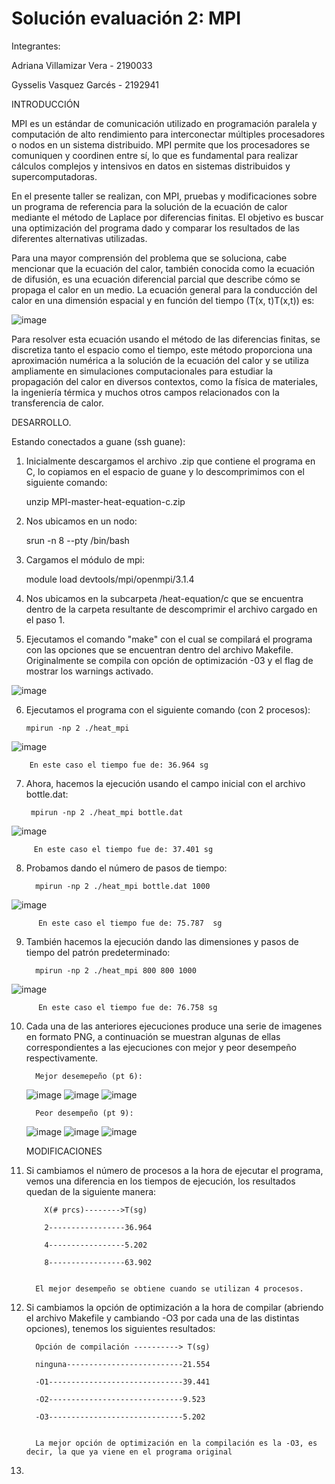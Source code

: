 # Solución evaluación 2: MPI

Integrantes:

Adriana Villamizar Vera - 2190033

Gysselis Vasquez Garcés - 2192941

INTRODUCCIÓN


MPI es un estándar de comunicación utilizado en programación paralela y computación de alto rendimiento para interconectar múltiples procesadores o nodos en un sistema distribuido. MPI permite que los procesadores se comuniquen y coordinen entre sí, lo que es fundamental para realizar cálculos complejos y intensivos en datos en sistemas distribuidos y supercomputadoras.


En el presente taller se realizan, con MPI, pruebas y modificaciones sobre un programa de referencia para la solución de la ecuación de calor mediante el método de Laplace por diferencias finitas. El objetivo es buscar una optimización del programa dado y comparar los resultados de las diferentes alternativas utilizadas.


Para una mayor comprensión del problema que se soluciona, cabe mencionar que la ecuación del calor, también conocida como la ecuación de difusión, es una ecuación diferencial parcial que describe cómo se propaga el calor en un medio. La ecuación general para la conducción del calor en una dimensión espacial y en función del tiempo (T(x, t)T(x,t)) es:

![image](https://github.com/Avillamizarv/IntroPP2190033/assets/108444542/4a0a5e8f-d0c2-4b43-b28b-82ebed1547d3)

Para resolver esta ecuación usando el método de las diferencias finitas, se discretiza tanto el espacio como el tiempo, este método proporciona una aproximación numérica a la solución de la ecuación del calor y se utiliza ampliamente en simulaciones computacionales para estudiar la propagación del calor en diversos contextos, como la física de materiales, la ingeniería térmica y muchos otros campos relacionados con la transferencia de calor.


DESARROLLO.

Estando conectados a guane (ssh guane):


1. Inicialmente descargamos el archivo .zip que contiene el programa en C, lo copiamos en el espacio de guane y lo descomprimimos con el siguiente comando:

      unzip  MPI-master-heat-equation-c.zip
   
2.  Nos ubicamos en un nodo:

      srun -n 8 --pty /bin/bash
   
3. Cargamos el módulo de mpi:

     module load devtools/mpi/openmpi/3.1.4
   
4.  Nos ubicamos en la subcarpeta /heat-equation/c que se encuentra dentro de la carpeta resultante de descomprimir el archivo cargado en el paso 1.
  
5.  Ejecutamos el comando "make" con el cual se compilará el programa con las opciones que se encuentran dentro del archivo Makefile. Originalmente se compila con opción de optimización -03 y el flag de mostrar los warnings activado.

   ![image](https://github.com/Avillamizarv/IntroPP2190033/assets/108444542/66f545c3-69cc-4b95-87d7-83b96f8b11ed)

   
6.  Ejecutamos el programa con el siguiente comando (con 2 procesos):

        mpirun -np 2 ./heat_mpi
      
   ![image](https://github.com/Avillamizarv/IntroPP2190033/assets/108444542/a51b0db4-8f1a-4b88-a467-bf8271c186a1)
      
        En este caso el tiempo fue de: 36.964 sg
  
7.  Ahora, hacemos la ejecución usando el campo inicial con el archivo  bottle.dat:

         mpirun -np 2 ./heat_mpi bottle.dat
      
   ![image](https://github.com/Avillamizarv/IntroPP2190033/assets/108444542/7aa1a7f5-fc28-4266-944b-498b13830810)
      
         En este caso el tiempo fue de: 37.401 sg
 
8.  Probamos dando el número de pasos de tiempo:

          mpirun -np 2 ./heat_mpi bottle.dat 1000
      
   ![image](https://github.com/Avillamizarv/IntroPP2190033/assets/108444542/83eb4fb1-a8a5-42a8-baae-2b6fe7555f0a)
      
      
          En este caso el tiempo fue de: 75.787  sg
  
9.  También hacemos la ejecución dando las dimensiones y pasos de tiempo del patrón predeterminado:

          mpirun -np 2 ./heat_mpi 800 800 1000
          
   ![image](https://github.com/Avillamizarv/IntroPP2190033/assets/108444542/098b58bc-a20e-4b25-baa3-806b0f5a8056)
      
          En este caso el tiempo fue de: 76.758 sg
    
10. Cada una de las anteriores ejecuciones produce una serie de imagenes en formato PNG, a continuación se muestran algunas de ellas correspondientes a las ejecuciones con mejor y peor desempeño respectivamente.

          Mejor desemepeño (pt 6):
          
    ![image](https://github.com/Avillamizarv/IntroPP2190033/assets/108444542/d706faa8-99b1-4ef9-8035-b520bcaa863e)
    ![image](https://github.com/Avillamizarv/IntroPP2190033/assets/108444542/690b86ff-2b65-4e50-8e5d-4e93ccf9247a)
    ![image](https://github.com/Avillamizarv/IntroPP2190033/assets/108444542/bfaf56e6-8d9b-42b8-9193-cf097db63583)
      
      
          Peor desempeño (pt 9):
      
    ![image](https://github.com/Avillamizarv/IntroPP2190033/assets/108444542/efacadfe-20a6-4589-8672-46ccb2a2f0f8)
    ![image](https://github.com/Avillamizarv/IntroPP2190033/assets/108444542/6e91114d-3ad2-4e9e-8ba1-693bb1933a0f)
    ![image](https://github.com/Avillamizarv/IntroPP2190033/assets/108444542/f636bdad-618f-4738-8444-83bfbb9107b7)
          

    MODIFICACIONES
    
11. Si cambiamos el número de procesos a la hora de ejecutar el programa, vemos una diferencia en los tiempos de ejecución, los resultados quedan de la siguiente manera:

            X(# prcs)-------->T(sg)
      
            2-----------------36.964
          
            4-----------------5.202
          
            8-----------------63.902
    

          El mejor desempeño se obtiene cuando se utilizan 4 procesos.
    
13. Si cambiamos la opción de optimización a la hora de compilar (abriendo el archivo Makefile y cambiando -O3 por cada una de las distintas opciones), tenemos los siguientes resultados:

          Opción de compilación ----------> T(sg)
      
          ninguna--------------------------21.554
          
          -O1------------------------------39.441
          
          -O2------------------------------9.523
          
          -O3------------------------------5.202
          
      
          La mejor opción de optimización en la compilación es la -O3, es decir, la que ya viene en el programa original
          
15. 



